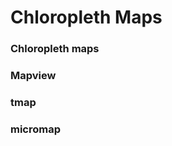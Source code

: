# Chloropleth Maps

<script src="../../../js/hideoutput.js"></script>



### Chloropleth maps

<!-- http://strimas.com/r/tidy-sf/ -->

### Mapview

### tmap

### micromap
